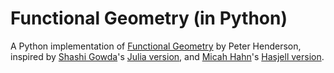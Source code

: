 # Functional Geometry (in Python)

A Python implementation of [Functional Geometry](https://eprints.soton.ac.uk/257577/1/funcgeo2.pdf) by Peter Henderson, inspired by [Shashi Gowda](https://github.com/shashi)'s [Julia version](https://shashi.github.io/ijulia-notebooks/funcgeo/),
and [Micah Hahn](https://github.com/micahhahn)'s [Hasjell version](https://github.com/micahhahn/FunctionalGeometry).
